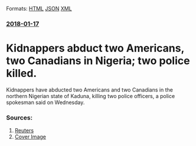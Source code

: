 
Formats: [HTML](/news/2018/01/17/kidnappers-abduct-two-americans-two-canadians-in-nigeria-two-police-killed.html)  [JSON](/news/2018/01/17/kidnappers-abduct-two-americans-two-canadians-in-nigeria-two-police-killed.json)  [XML](/news/2018/01/17/kidnappers-abduct-two-americans-two-canadians-in-nigeria-two-police-killed.xml)  

### [2018-01-17](/news/2018/01/17/index.md)

# Kidnappers abduct two Americans, two Canadians in Nigeria; two police killed. 

Kidnappers have abducted two Americans and two Canadians in the northern Nigerian state of Kaduna, killing two police officers, a police spokesman said on Wednesday.


### Sources:

1. [Reuters](https://www.reuters.com/article/us-nigeria-kidnapping/kidnappers-abduct-two-americans-two-canadians-in-nigeria-two-police-killed-idUSKBN1F61XS)
1. [Cover Image](https://s4.reutersmedia.net/resources_v2/images/rcom-default.png)
